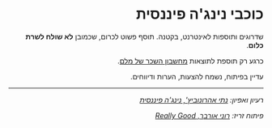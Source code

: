 <div dir="rtl">

# כוכבי נינג'ה פיננסית

שדרוגים ותוספות לאינטרנט, בקטנה. תוסף פשוט לכרום, שכמובן **לא שולח לשרת כלום**.

כרגע רק תוספת לתוצאות [מחשבון השכר של מלם](https://www.malam-payroll.com/%D7%9E%D7%97%D7%A9%D7%91%D7%95%D7%9F-%D7%A9%D7%9B%D7%A8).

עדיין בפיתוח, נשמח להצעות, הערות ודיווחים.

---

_רעיון ואפיון: [נתי אהרונוביץ', נינג'ה פיננסית](facebook.com/nathan.aharonovich/)_

_&#x202b;פיתוח זריז: [רוני אורבך, Really Good](https://reallygood.co.il?utm_medium=fininja&utm_campaign=github)_

</div>
